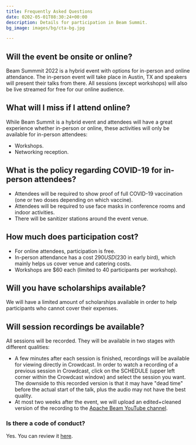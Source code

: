 ```yaml
---
title: Frequently Asked Questions
date: 0202-05-01T08:30:24+00:00
description: Details for participation in Beam Summit.
bg_image: images/bg/cta-bg.jpg

---
```


## Will the event be onsite or online?
Beam Summmit 2022 is a hybrid event with options for in-person and online attendance. The in-person event will take place in Austin, TX and speakers will present their talks from there. All sessions (except workshops) will also be live streamed for free for our online audience.

## What will I miss if I attend online?
While Beam Summit is a hybrid event and attendees will have a great experience whether in-person or online, these activities will only be available for in-person attendees:
* Workshops.
* Networking reception.

## What is the policy regarding COVID-19 for in-person attendees?
* Attendees will be required to show proof of full COVID-19 vaccination (one or two doses depending on which vaccine).
* Attendees will be required to use face masks in conference rooms and indoor activities.
* There will be sanitizer stations around the event venue.

## How much does participation cost?
* For online attendees, participation is free. 
* In-person attendance has a cost $290 USD ($230 in early bird), which mainly helps us cover venue and catering costs.
* Workshops are $60 each (limited to 40 participants per workshop).

## Will you have scholarships available?
We will have a limited amount of scholarships available in order to help participants who cannot cover their expenses.

## Will session recordings be available?
All sessions will be recorded. They will be available in two stages with different qualities:
* A few minutes after each session is finished, recordings will be available for viewing directly in Crowdcast. In order to watch a recording of a previous session in Crowdcast, click on the SCHEDULE (upper left corner within the Crowdcast window) and select the session you want. The downside to this recorded version is that it may have "dead time" before the actual start of the talk, plus the audio may not have the best quality.
* At most two weeks after the event, we will upload an edited+cleaned version of the recording to the [Apache Beam YouTube channel](https://www.youtube.com/channel/UChNnb_YO_7B0HlW6FhAXZZQ).

### Is there a code of conduct?
Yes. You can review it [here](/coc).

